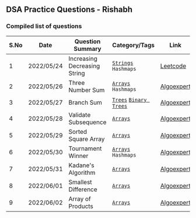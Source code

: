 ## DSA Practice Questions - Rishabh

### Compiled list of questions

| S.No | Date | Question Summary | Category/Tags | Link | Solution |
| ---- | ---- | ---------------- | -------- | ---- | -------- |
| 1 | 2022/05/24 | Increasing Decreasing String | [`Strings`](Strings) `Hashmaps`| [Leetcode](https://leetcode.com/problems/increasing-decreasing-string/) | [File](Strings/increasingDecreasingStrings.py) |
| 2 | 2022/05/26 | Three Number Sum | [`Arrays`](Arrays) `Hashmaps`| [Algoexpert](https://www.algoexpert.io/questions/three-number-sum) | [File](Arrays/threeNumberSum.py) |
| 3 | 2022/05/27 | Branch Sum | [`Trees`](Trees) [`Binary Trees`](Trees/BinaryTrees)| [Algoexpert](https://www.algoexpert.io/questions/branch-sums) | [File](Trees/BinaryTrees/branchSums.py) |
| 4 | 2022/05/28 | Validate Subsequence | [`Arrays`](Arrays)| [Algoexpert](https://www.algoexpert.io/questions/validate-subsequence) | [File](Arrays/validateSubsequence.py) |
| 5 | 2022/05/29 | Sorted Square Array | [`Arrays`](Arrays)| [Algoexpert](https://www.algoexpert.io/questions/sorted-squared-array) | [File](Arrays/sortedSquaredArray.py) |
| 6 | 2022/05/30 | Tournament Winner | [`Arrays`](Arrays) `Hashmaps`| [Algoexpert](https://www.algoexpert.io/questions/tournament-winner) | [File](Arrays/tournamentWinner.py) |
| 7 | 2022/05/31 | Kadane's Algorithm | [`Arrays`](Arrays) | [Algoexpert](https://www.algoexpert.io/questions/kadane's-algorithm) | [File](Arrays/kadanesAlgorithm.py) |
| 8 | 2022/06/01 | Smallest Difference | [`Arrays`](Arrays) | [Algoexpert](https://www.algoexpert.io/questions/smallest-difference) | [File](Arrays/smallestDifference.py) |
| 9 | 2022/06/02 | Array of Products | [`Arrays`](Arrays) | [Algoexpert](https://www.algoexpert.io/questions/array-of-products) | [File](Arrays/arrayOfProducts.py) |